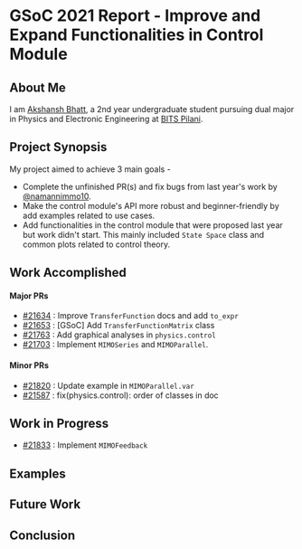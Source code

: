 # GSoC 2021 Report - Improve and Expand Functionalities in Control Module

<h2>About Me</h2>

I am [Akshansh Bhatt](https://www.github.com/akshanshbhatt), a 2nd year undergraduate student pursuing dual major in Physics and Electronic Engineering at [BITS Pilani](https://bits-pilani.ac.in/).

<h2>Project Synopsis</h2>

My project aimed to achieve 3 main goals -

- Complete the unfinished PR(s) and fix bugs from last year's work by [@namannimmo10](https://www.github.com/namannimmo10).
- Make the control module's API more robust and beginner-friendly by add examples related to use cases.
- Add functionalities in the control module that were proposed last year but work didn't start. This mainly included `State Space` class and common plots related to control theory.

<h2>Work Accomplished</h2>

#### Major PRs

- [#21634](https://github.com/sympy/sympy/pull/21634) : Improve `TransferFunction` docs and add `to_expr`
- [#21653](https://github.com/sympy/sympy/pull/21653) : [GSoC] Add `TransferFunctionMatrix` class
- [#21763](https://github.com/sympy/sympy/pull/21763) : Add graphical analyses in `physics.control`
- [#21703](https://github.com/sympy/sympy/pull/21703) : Implement `MIMOSeries` and `MIMOParallel`.

#### Minor PRs

- [#21820](https://github.com/sympy/sympy/pull/21820) : Update example in `MIMOParallel.var`
- [#21587](https://github.com/sympy/sympy/pull/21587) : fix(physics.control): order of classes in doc

<h2>Work in Progress</h2>

- [#21833](https://github.com/sympy/sympy/pull/21833) : Implement `MIMOFeedback`

<h2>Examples</h2>



<h2>Future Work</h2>



<h2>Conclusion</h2>
